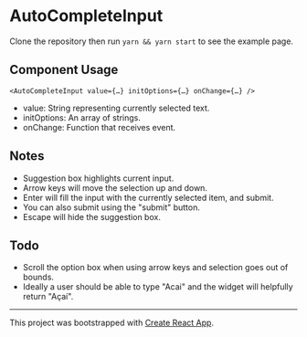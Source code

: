 # AutoCompleteInput

Clone the repository then run `yarn && yarn start` to see the example page.

## Component Usage

`<AutoCompleteInput value={…} initOptions={…} onChange={…} />`

- value: String representing currently selected text.
- initOptions: An array of strings.
- onChange: Function that receives event.

## Notes
- Suggestion box highlights current input.
- Arrow keys will move the selection up and down.
- Enter will fill the input with the currently selected item, and submit.
- You can also submit using the "submit" button.
- Escape will hide the suggestion box.

## Todo
- Scroll the option box when using arrow keys and selection goes out of bounds.
- Ideally a user should be able to type "Acai" and the widget will helpfully return "Açaí".  

---

This project was bootstrapped with [Create React App](https://github.com/facebook/create-react-app).

